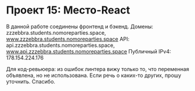 # Проект 15: Место-React

В данной работе соединены фронтенд и бэкенд.
Домены: zzzebbra.students.nomoreparties.space, www.zzzebbra.students.nomoreparties.space
API: api.zzzebbra.students.nomoreparties.space, www.api.zzzebbra.students.nomoreparties.space
Публичный IPv4: 178.154.224.176

Для код-ревьюера: из ошибок линтера вижу только то, что переменная объявлена, но не использована. Если речь о каких-то других, прошу уточнить. Спасибо.
